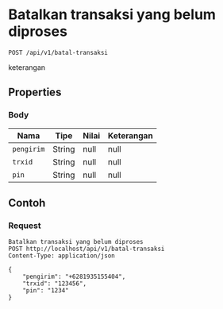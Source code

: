# Batalkan transaksi yang belum diproses
```http
POST /api/v1/batal-transaksi
```
keterangan
## Properties
### Body
Nama | Tipe | Nilai | Keterangan
--- | --- | --- | ---
<code>pengirim</code> | String | null | null
<code>trxid</code> | String | null | null
<code>pin</code> | String | null | null

## Contoh

### Request
```http
Batalkan transaksi yang belum diproses
POST http://localhost/api/v1/batal-transaksi
Content-Type: application/json

{
    "pengirim": "+6281935155404",
    "trxid": "123456",
    "pin": "1234"
}
```
